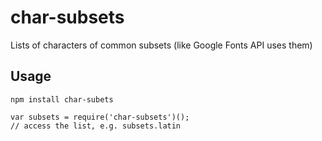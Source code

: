 # char-subsets
Lists of characters of common subsets (like Google Fonts API uses them)

Usage
-----
````
npm install char-subets
````
````
var subsets = require('char-subsets')();
// access the list, e.g. subsets.latin
````
